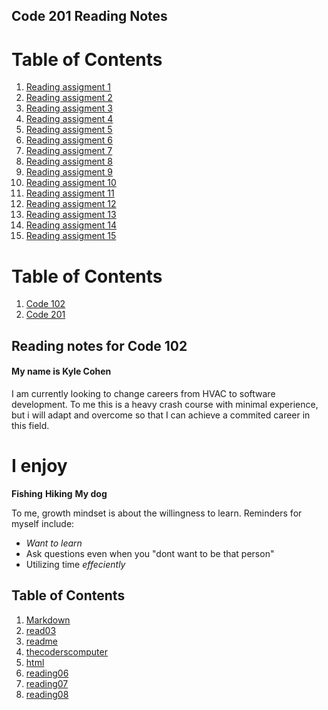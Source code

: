 ## Code 201 Reading Notes

# Table of Contents
1. [Reading assigment 1]()
2. [Reading assigment 2]()
3. [Reading assigment 3]()
4. [Reading assigment 4]()
5. [Reading assigment 5]()
6. [Reading assigment 6]()
7. [Reading assigment 7]()
8. [Reading assigment 8]()
9. [Reading assigment 9]()
10. [Reading assigment 10]()
11. [Reading assigment 11]()
12. [Reading assigment 12]()
13. [Reading assigment 13]()
14. [Reading assigment 14]()
15. [Reading assigment 15]()

# Table of Contents
1. [Code 102](code102.md)
2. [Code 201](code201.md)



## **Reading notes for Code 102**


#### My name is Kyle Cohen
I am currently looking to change careers from HVAC to software development.
To me this is a heavy crash course with minimal experience, but i will adapt and overcome so that I can achieve a commited career in this field.

# I enjoy
**Fishing**
**Hiking**
**My dog**

To me, growth mindset is about the willingness to learn. Reminders for myself include:

- *Want to learn*
- Ask questions even when you "dont want to be that person"
- Utilizing time *effeciently*




## Table of Contents
1. [Markdown](markdown.md)
2. [read03](read03day2.md)
3. [readme](README.md)
4. [thecoderscomputer](thecoderscomputer.md)
5. [html](html.md)
6. [reading06](reading06.md)
7. [reading07](reading07.md)
8. [reading08](reading08.md)
